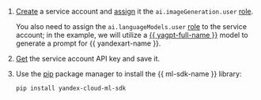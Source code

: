 1. [Create](../../../iam/operations/sa/create.md) a service account and [assign](../../../iam/operations/sa/assign-role-for-sa.md) it the `ai.imageGeneration.user` [role](../../../foundation-models/security/index.md#imageGeneration-user).

    You also need to assign the `ai.languageModels.user` [role](../../../foundation-models/security/index.md#languageModels-user) to the service account; in the example, we will utilize a [{{ yagpt-full-name }}](../../../foundation-models/concepts/yandexgpt/index.md) model to generate a prompt for {{ yandexart-name }}.
1. [Get](../../../iam/operations/api-key/create.md) the service account API key and save it.  
1. Use the [pip](https://pip.pypa.io/en/stable/) package manager to install the {{ ml-sdk-name }} library:

    ```bash
    pip install yandex-cloud-ml-sdk
    ```